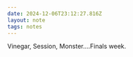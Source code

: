 ```yaml
---
date: 2024-12-06T23:12:27.816Z
layout: note
tags: notes
---
```

Vinegar, Session, Monster....Finals week.
